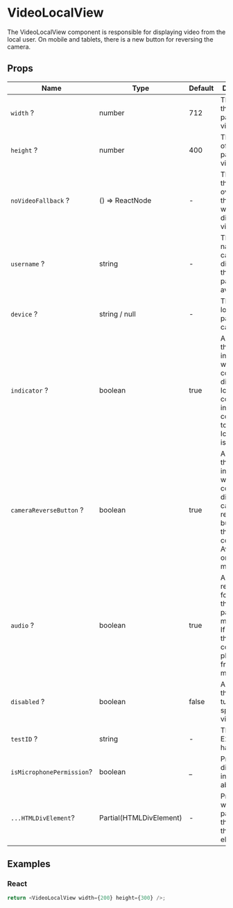 # VideoLocalView

The VideoLocalView component is responsible for displaying video from the local user. On mobile and tablets, there is a new button for reversing the camera.

## Props

| Name                      | Type                    | Default | Description                                                                                                                                          |
|---------------------------|-------------------------|---------|------------------------------------------------------------------------------------------------------------------------------------------------------|
| `width` ?                 | number                  | 712     | The width of the local participant's video tile.                                                                                                     |
| `height` ?                | number                  | 400     | The height of the local participant's video tile.                                                                                                    |
| `noVideoFallback` ?       | () => ReactNode         | -       | The function that overwrites the default way of displaying videos.                                                                                   |
| `username` ?              | string                  | -       | The user name that can be displayed in the participant's avatar.                                                                                     |
| `device` ?                | string / null           | -       | The ID of the local participant's camera.                                                                                                            |
| `indicator` ?             | boolean                 | true    | A boolean that indicates whether the component displays the IconIndicator component in top right corner. If set to true, IconIndicator is displayed. |
| `cameraReverseButton` ?   | boolean                 | true    | A boolean that indicates whether the component displays the camera reverse button on the top left corner. Available only on mobile.                  |
| `audio` ?                 | boolean                 | true    | A boolean responsible for enabling the local participant's microphone. If set to true, the component plays audio from the microphone.                |
| `disabled` ?              | boolean                 | false   | A boolean that allows turn off specific video.                                                                                                       |
| `testID` ?                | string                  | -       | The unique E2E test handler.                                                                                                                         |
| `isMicrophonePermission`? | boolean                 | _       | Prop for displaying information about sound                                                                                                          |   
| `...HTMLDivElement`?      | Partial(HTMLDivElement) | -       | Props that will be passed to the root of the div element.                                                                                            |

## Examples

### React

```javascript
return <VideoLocalView width={200} height={300} />;
```
